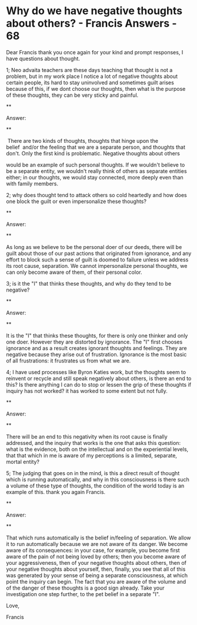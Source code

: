 # Why do we have negative thoughts about others? - Francis Answers - 68

Dear Francis thank you once again for your kind and prompt responses, I have questions about thought. 

1; Neo advaita teachers are these days teaching that thought is not a problem, but in my work place I notice a lot of negative thoughts about certain people, its hard to stay uninvolved and sometimes guilt arises because of this, if we dont choose our thoughts, then what is the purpose of these thoughts, they can be very sticky and painful.

**

Answer:

**

&nbsp;There are two kinds of thoughts, thoughts that hinge upon the belief&nbsp;&nbsp;and/or the feeling that we are a separate person, and thoughts that don't. Only the first kind is problematic. Negative thoughts about others&nbsp;

would be an example of such personal thoughts. If we wouldn't believe to be a separate entity, we wouldn't really think of others as separate entities either; in our thoughts, we would stay connected, more deeply even than with family members.

2; why does thought tend to attack others so cold heartedly and how does one block the guilt or even impersonalize these thoughts? 

**

Answer:&nbsp;

**

As long as we believe to be the personal doer of our deeds, there will be guilt about those of our past actions that originated from ignorance, and any effort to block such a sense of guilt is doomed to failure unless we address its root cause, separation. We cannot impersonalize personal thoughts, we can only become aware of them, of their personal color.

3; is it the "I" that thinks these thoughts, and why do they tend to be negative? 

**

Answer:

**

It is the "I" that thinks these thoughts, for there is only one thinker and only one doer. However they are distorted by ignorance. The "I" first chooses ignorance and as a result creates ignorant thoughts and feelings. They are negative because they arise out of frustration. Ignorance is the most basic of all frustrations: it frustrates us from what we are.

4; I have used processes like Byron Katies work, but the thoughts seem to reinvent or recycle and still speak negatively about others, is there an end to this? Is there anything I can do to stop or lessen the grip of these thoughts if inquiry has not worked? it has worked to some extent but not fully. 

**

Answer:&nbsp;

**

There will be an end to this negativity when its root cause is finally addressed, and the inquiry that works is the one that asks this question: what is the evidence, both on the intellectual and on the experiential levels, that that which in me is aware of my perceptions is a limited, separate, mortal entity?

5; The judging that goes on in the mind, is this a direct result of thought which is running automatically, and why in this consciousness is there such a volume of these type of thoughts, the condition of the world today is an example of this. thank you again Francis.

**

Answer:&nbsp;

**

That which runs automatically is the belief in/feeling of separation. We allow it to run automatically because we are not aware of its danger. We become aware of its consequences: in your case, for example, you become first aware of the pain of not being loved by others; then you become aware of your aggressiveness, then of your negative thoughts about others, then of your negative thoughts about yourself, then, finally, you see that all of this was generated by your sense of being a separate consciousness, at which point the inquiry can begin. The fact that you are aware of the volume and of the danger of these thoughts is a good sign already. Take your investigation one step further, to the pet belief in a separate "I".

Love,

Francis

